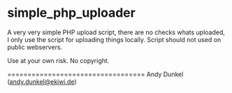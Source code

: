 simple_php_uploader
===================

A very very simple PHP upload script, there are no checks whats uploaded,
I only use the script for uploading things locally. Script should not used
on public webservers.

Use at your own risk. No copyright.

==================================
Andy Dunkel (andy.dunkel@ekiwi.de)